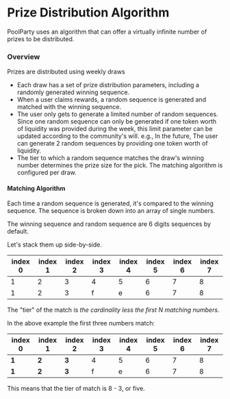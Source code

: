 # Prize Distribution Algorithm

PoolParty uses an algorithm that can offer a virtually infinite number of prizes to be distributed.

### Overview

Prizes are distributed using weekly draws

* Each draw has a set of prize distribution parameters, including a randomly generated winning sequence.
* When a user claims rewards, a random sequence is generated and matched with the winning sequence.
* The user only gets to generate a limited number of random sequences. Since one random sequence can only be generated if one token worth of liquidity was provided during the week, this limit parameter can be updated according to the community's will. e.g., In the future, The user can generate 2 random sequences by providing one token worth of liquidity.&#x20;
* The tier to which a random sequence matches the draw's winning number determines the prize size for the pick. The matching algorithm is configured per draw.

#### Matching Algorithm

Each time a random sequence is generated, it's compared to the winning sequence. The sequence is broken down into an array of single numbers.

The winning sequence and random sequence are 6 digits sequences by default. &#x20;

Let's stack them up side-by-side.

| index 0 | index 1 | index 2 | index 3 | index 4 | index 5 | index 6 | index 7 |
| ------- | ------- | ------- | ------- | ------- | ------- | ------- | ------- |
| 1       | 2       | 3       | 4       | 5       | 6       | 7       | 8       |
| 1       | 2       | 3       | f       | e       | 6       | 7       | 8       |

The "tier" of the match is _the cardinality less the first N matching numbers_.

In the above example the first three numbers match:

| index 0 | index 1 | index 2 | index 3 | index 4 | index 5 | index 6 | index 7 |
| ------- | ------- | ------- | ------- | ------- | ------- | ------- | ------- |
| **1**   | **2**   | **3**   | 4       | 5       | 6       | 7       | 8       |
| **1**   | **2**   | **3**   | f       | e       | 6       | 7       | 8       |

This means that the tier of match is 8 - 3, or five.


